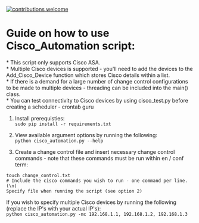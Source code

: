 [![contributions welcome](https://img.shields.io/badge/contributions-welcome-brightgreen.svg?style=flat)](https://github.com/Nclose-ZA/ciscoasa_automation/issues)

<h1> Guide on how to use Cisco_Automation script: </h1>
* This script only supports Cisco ASA. <br>
* Multiple Cisco devices is supported - you'll need to add the devices to the Add_Cisco_Device function which stores Cisco details within a list. <br>
* If there is a demand for a large number of change control configurations to be made to multiple devices - threading can be included into the main() class. <br>
* You can test connectivity to Cisco devices by using cisco_test.py before creating a scheduler - crontab guru <br>

1. Install prerequisties: <br>
`sudo pip install -r requirements.txt`

2. View available argument options by running the following: <br>
`python cisco_automation.py --help`

3. Create a change control file and insert necessary change control commands - note that these commands must be run within en / conf term:<br>
```
touch change_control.txt 
# Include the cisco commands you wish to run - one command per line. (\n)
Specify file when running the script (see option 2) 

```

If you wish to specify multiple Cisco devices by running the following (replace the IP's with your actual IP's): <br>
`python cisco_automation.py -mc 192.168.1.1, 192.168.1.2, 192.168.1.3`
